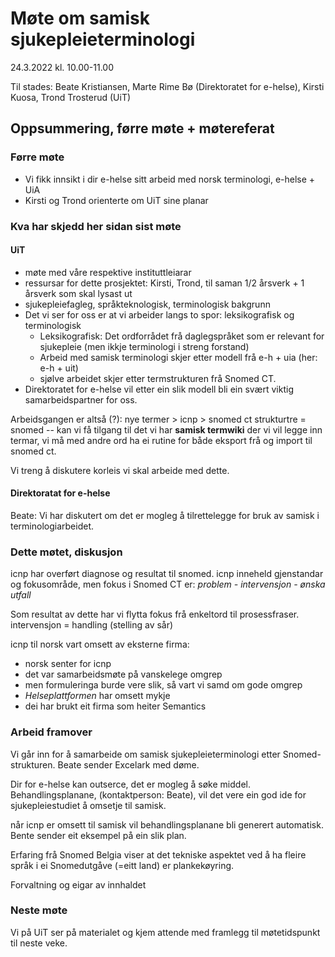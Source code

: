 # Møte om samisk sjukepleieterminologi
24.3.2022 kl. 10.00-11.00

Til stades: Beate Kristiansen, Marte Rime Bø (Direktoratet for e-helse), Kirsti Kuosa, Trond Trosterud (UiT)

## Oppsummering, førre møte + møtereferat

### Førre møte

- Vi fikk innsikt i dir e-helse sitt arbeid med norsk terminologi, e-helse + UiA
- Kirsti og Trond orienterte om UiT sine planar

### Kva har skjedd her sidan sist møte

#### UiT
- møte med våre respektive instituttleiarar 
- ressursar for dette prosjektet: Kirsti, Trond, til saman 1/2 årsverk + 1 årsverk som skal lysast ut
- sjukepleiefagleg, språkteknologisk, terminologisk bakgrunn
- Det vi ser for oss er at vi arbeider langs to spor: leksikografisk og terminologisk
	- Leksikografisk: Det ordforrådet frå daglegspråket som er relevant for sjukepleie (men ikkje terminologi i streng forstand)
	- Arbeid med samisk terminologi skjer etter modell frå e-h + uia (her: e-h + uit)
	- sjølve arbeidet skjer etter termstrukturen frå Snomed CT.
- Direktoratet for e-helse vil etter ein slik modell bli ein svært viktig samarbeidspartner for oss.

Arbeidsgangen er altså (?): nye termer > icnp > snomed ct 
strukturtre = snomed -- kan vi få tilgang til det
vi har **samisk termwiki** der vi vil legge inn termar, vi må med andre ord ha ei rutine for både eksport frå og import til snomed ct.

Vi treng å diskutere korleis vi skal arbeide med dette.

#### Direktoratat for e-helse

Beate: Vi har diskutert om det er
mogleg å tilrettelegge for bruk av samisk i terminologiarbeidet.


### Dette møtet, diskusjon

icnp har overført diagnose og resultat til snomed.
icnp inneheld gjenstandar og fokusområde, men 
fokus i Snomed CT er: *problem - intervensjon - ønska utfall*

Som resultat av dette har vi flytta fokus frå enkeltord
til prosessfraser.
intervensjon = handling (stelling av sår)

icnp til norsk vart omsett av eksterne firma:
- norsk senter for icnp
- det var samarbeidsmøte på vanskelege omgrep
- men formuleringa burde vere slik, så vart vi samd om gode omgrep
- *Helseplattformen* har omsett mykje
- dei har brukt eit firma som heiter Semantics

### Arbeid framover

Vi går inn for å samarbeide om samisk sjukepleieterminologi etter Snomed-strukturen. Beate sender Excelark med døme.

Dir for e-helse kan outserce, det er mogleg å søke middel.
Behandlingsplanane, (kontaktperson: Beate), vil det vere ein god ide for sjukepleiestudiet å omsetje til samisk.

når icnp er omsett til samisk vil behandlingsplanane bli generert automatisk. Bente sender eit eksempel på ein slik plan.

Erfaring frå Snomed Belgia viser at det tekniske aspektet ved å ha fleire språk i ei Snomedutgåve (=eitt land) er plankekøyring.

Forvaltning og eigar av innhaldet

### Neste møte

Vi på UiT ser på materialet og kjem attende med framlegg til møtetidspunkt til neste veke.

